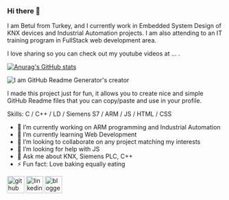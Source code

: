 ### Hi there 👋

I am Betul from Turkey, and I currently work in Embedded System Design of KNX devices and Industrial Automation projects. I am also attending to an IT training program in FullStack web development area.

I love sharing so you can check out my youtube videos at ... .

[![Anurag's GitHub stats](https://github-readme-stats.vercel.app/api?username=betulkaplan)](https://github.com/anuraghazra/github-readme-stats)

![I am GitHub Readme Generator's creator](https://images.pexels.com/photos/4316/technology-computer-chips-gigabyte.jpg?auto=compress&cs=tinysrgb&dpr=1&w=500)

I made this project just for fun, it allows you to create nice and simple GitHub Readme files that you can copy/paste and use in your profile.

Skills: C / C++ / LD / Siemens S7 / ARM / JS / HTML / CSS

- 🔭 I’m currently working on ARM programming and Industrial Automation 
- 🌱 I’m currently learning Web Development 
- 👯 I’m looking to collaborate on any project matching my interests 
- 🤔 I’m looking for help with JS 
- 💬 Ask me about KNX, Siemens PLC, C++ 
- ⚡ Fun fact: Love baking equally eating 


[<img src='https://cdn.jsdelivr.net/npm/simple-icons@3.0.1/icons/github.svg' alt='github' height='40'>](https://github.com/betulkaplan)  [<img src='https://cdn.jsdelivr.net/npm/simple-icons@3.0.1/icons/linkedin.svg' alt='linkedin' height='40'>](https://www.linkedin.com/in/https://www.linkedin.com/in/bet%C3%BCl-kaplan-81498879//)  [<img src='https://cdn.jsdelivr.net/npm/simple-icons@3.0.1/icons/blogger.svg' alt='blogger' height='40'>](http://lifeinworksite.blogspot.com/)  



<!--
**betulkaplan/betulkaplan** is a ✨ _special_ ✨ repository because its `README.md` (this file) appears on your GitHub profile.

Here are some ideas to get you started:

- 🔭 I’m currently working on ...
- 🌱 I’m currently learning ...
- 👯 I’m looking to collaborate on ...
- 🤔 I’m looking for help with ...
- 💬 Ask me about ...
- 📫 How to reach me: ...
- 😄 Pronouns: ...
- ⚡ Fun fact: ...
-->
